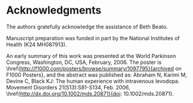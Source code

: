 # Acknowledgments

The authors gratefully acknowledge the assistance of Beth Beato.

Manuscript preparation was funded in part by the National Institutes of Health (K24 MH087913).

An early summary of this work was presented at the World Parkinson Congress, Washington, DC, USA, February, 2006. The poster is \href{http://f1000.com/posters/browse/summary/1097795}{archived on F1000 Posters}, and the abstract was published as: Abraham N, Karimi M, Devine C, Black KJ: The human experience with intravenous levodopa. Movement Disorders 21(S13):S81-S134, Feb. 2006, \href{http://dx.doi.org/10.1002/mds.20871}{doi: 10.1002/mds.20871}.